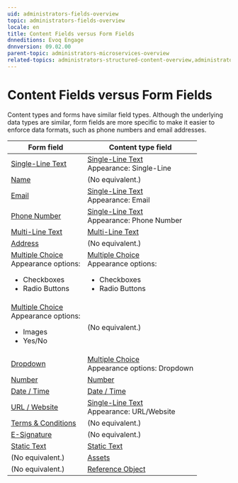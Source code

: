 ```yaml
---
uid: administrators-fields-overview
topic: administrators-fields-overview
locale: en
title: Content Fields versus Form Fields
dnneditions: Evoq Engage
dnnversion: 09.02.00
parent-topic: administrators-microservices-overview
related-topics: administrators-structured-content-overview,administrators-forms-overview
---
```


# Content Fields versus Form Fields

Content types and forms have similar field types. Although the underlying data types are similar, form fields are more specific to make it easier to enforce data formats, such as phone numbers and email addresses.

|**Form field**|**Content type field**|
|---|---|
|[Single-Line Text](xref:form-field-single-line-text)|[Single-Line Text](xref:content-field-single-line-text)<br />Appearance: Single-Line|
|[Name](xref:form-field-name)|(No equivalent.)|
|[Email](xref:form-field-email)|[Single-Line Text](xref:content-field-single-line-text)<br />Appearance: Email|
|[Phone Number](xref:form-field-phone-number)|[Single-Line Text](xref:content-field-single-line-text) <br />Appearance: Phone Number|
|[Multi-Line Text](xref:form-field-multi-line-text)|[Multi-Line Text](xref:content-field-multi-line-text)|
[Address](xref:form-field-address)|(No equivalent.)|
|[Multiple Choice](xref:form-field-multiple-choice)<br />Appearance options:<ul><li>Checkboxes</li><li>Radio Buttons</li></ul>|[Multiple Choice](xref:content-field-multiple-choice) <br />Appearance options:<ul><li>Checkboxes</li><li>Radio Buttons</li></ul>|
|[Multiple Choice](xref:form-field-multiple-choice)<br />Appearance options:<ul><li>Images</li><li>Yes/No</li></ul>|(No equivalent.)|
|[Dropdown](xref:form-field-dropdown)|[Multiple Choice](xref:content-field-multiple-choice)<br />Appearance options: Dropdown|
|[Number](xref:form-field-number)|[Number](xref:content-field-number)|
|[Date / Time](xref:form-field-date-time)|[Date / Time](xref:content-field-date-time)|
|[URL / Website](xref:form-field-url-website)|[Single-Line Text](xref:content-field-single-line-text) <br />Appearance: URL/Website|
|[Terms & Conditions](xref:form-field-terms-conditions)|(No equivalent.)|
|[E-Signature](xref:form-field-esignature)|(No equivalent.)|
|[Static Text](xref:form-field-static-text)|[Static Text](xref:content-field-static-text)|
|(No equivalent.)|[Assets](xref:content-field-assets)|
|(No equivalent.)|[Reference Object](xref:content-field-reference-object)|